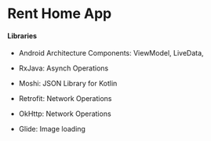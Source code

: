 # Rent Home App

#### Libraries
* Android Architecture Components: 
    ViewModel, 
    LiveData, 

* RxJava: Asynch Operations
* Moshi:  JSON Library for Kotlin
* Retrofit: Network Operations
* OkHttp: Network Operations
* Glide: Image loading
